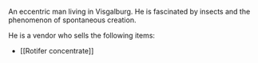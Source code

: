 An eccentric man living in Visgalburg. He is fascinated by insects and the phenomenon of spontaneous creation.

He is a vendor who sells the following items:
- [[Rotifer concentrate]]